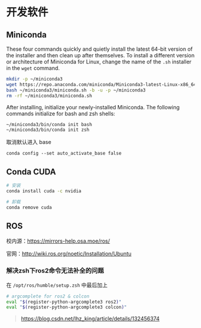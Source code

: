 # 开发软件

## Miniconda

These four commands quickly and quietly install the latest 64-bit version of the installer and then clean up after themselves. To install a different version or architecture of Miniconda for Linux, change the name of the `.sh` installer in the `wget` command.

```bash
mkdir -p ~/miniconda3
wget https://repo.anaconda.com/miniconda/Miniconda3-latest-Linux-x86_64.sh -O ~/miniconda3/miniconda.sh
bash ~/miniconda3/miniconda.sh -b -u -p ~/miniconda3
rm -rf ~/miniconda3/miniconda.sh
```

After installing, initialize your newly-installed Miniconda. The following commands initialize for bash and zsh shells:

```bash
~/miniconda3/bin/conda init bash
~/miniconda3/bin/conda init zsh
```

取消默认进入 base

```shell
conda config --set auto_activate_base false
```

## Conda CUDA

```sh
# 安装
conda install cuda -c nvidia

# 卸载
conda remove cuda
```

## ROS

校内源：https://mirrors-help.osa.moe/ros/

官网：http://wiki.ros.org/noetic/Installation/Ubuntu

### 解决zsh下ros2命令无法补全的问题

在 `/opt/ros/humble/setup.zsh` 中最后加上

```sh
# argcomplete for ros2 & colcon
eval "$(register-python-argcomplete3 ros2)"
eval "$(register-python-argcomplete3 colcon)"
```

> https://blog.csdn.net/lhz_king/article/details/132456374
